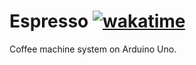 # Espresso [![wakatime](https://wakatime.com/badge/user/fbf439cc-9e02-45cc-bb7f-21ca6fd95e8d/project/b4a74197-e528-45da-8930-5d525f2c46d8.svg)](https://wakatime.com/badge/user/fbf439cc-9e02-45cc-bb7f-21ca6fd95e8d/project/b4a74197-e528-45da-8930-5d525f2c46d8)

Coffee machine system on Arduino Uno.